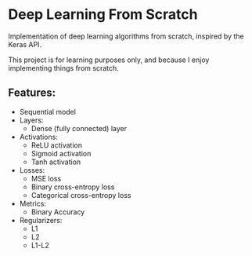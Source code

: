 # Deep Learning From Scratch
Implementation of deep learning algorithms from scratch, inspired by the Keras API.

This project is for learning purposes only, and because I enjoy implementing things from scratch.

## Features:
- Sequential model
- Layers:
  - Dense (fully connected) layer
- Activations:
  - ReLU activation
  - Sigmoid activation
  - Tanh activation
- Losses:
  - MSE loss
  - Binary cross-entropy loss
  - Categorical cross-entropy loss
- Metrics:
  - Binary Accuracy
- Regularizers:
  - L1
  - L2
  - L1-L2
